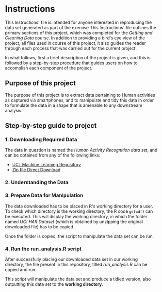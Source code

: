 Instructions
=====================

This Instructions' file is intended for anyone interested in reproducing the data set generated as part of the exercise
This Instructions' file outlines the primary sections of this project, which was completed for the *Getting and Cleaning Data* course. In addition to providing a bird's eye view of the project, all files used in course of this project, it also guides the reader through each process that was carried out for the current project.

In what follows, first a brief description of the project is given, and this is followed by a step-by-step procedure that guides users on how to accomplish each component of the project.


## Purpose of this project ##

The purpose of this project is to extract data pertaining to Human activities as captured via smartphones, and to manipulate and tidy this data in order to formulate the data in a shape that is amenable to any downstream analysis.


## Step-by-step guide to project ##


### 1. Downloading Required Data ###

The data in question is named the *Human Activity Recognition data set*, and can be obtained from any of the following links: 
- [UCL Machine Learning Repository](http://archive.ics.uci.edu/ml/datasets/Human+Activity+Recognition+Using+Smartphones)
- [Zip file Direct Download](https://d396qusza40orc.cloudfront.net/getdata%2Fprojectfiles%2FUCI%20HAR%20Dataset.zip)


### 2. Understanding the Data ###




### 3. Prepare Data for Manipulation ###

The data downloaded has to be placed in R's working directory for a user. To check which directory is the working directory, the R code ```getwd()``` can be executed. This will display the working directory, in which the folder named *UCI HAR Dataset* (which is obtained by unzipping the original downloaded file) has to be copied.

Once the folder is copied, the script to manipulate the data set can be run.


### 4. Run the run_analysis.R script ###

After successfully placing our downloaded data set in our working directory, the file present in this repository, titled *run_analysis.R* can be copied and run.

This script will manipulate the data set and produce a tidied version, also outputting this data set to the **working directory**.
